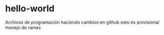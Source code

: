 # hello-world
Archivos de programación 
haciendo cambios en github
esto es provisional 
manejo de  ramas
